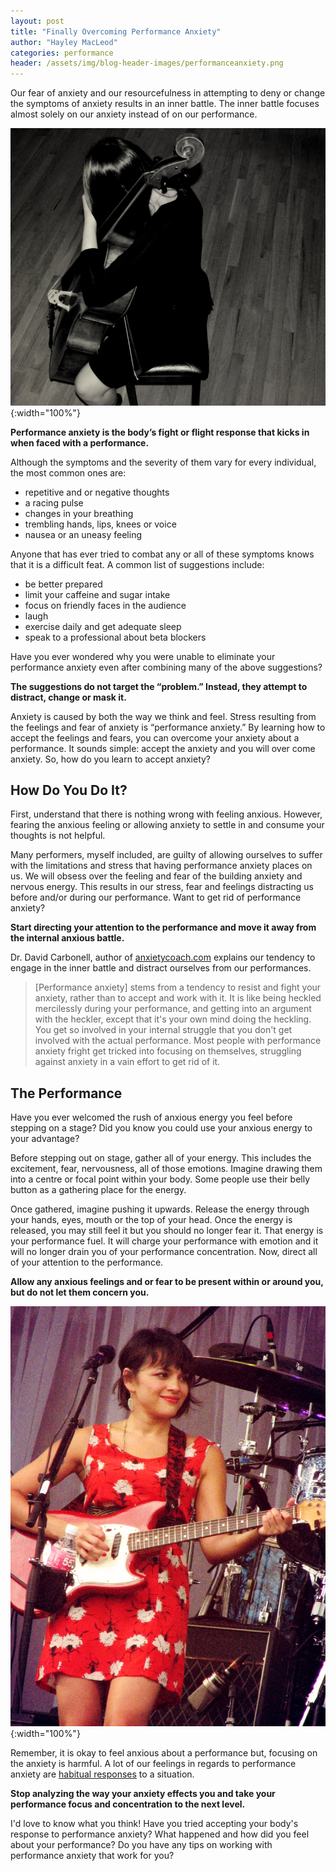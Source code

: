 ```yaml
---
layout: post
title: "Finally Overcoming Performance Anxiety"
author: "Hayley MacLeod"
categories: performance
header: /assets/img/blog-header-images/performanceanxiety.png
---
```


Our fear of anxiety and our resourcefulness in attempting to deny or change the
symptoms of anxiety results in an inner battle. The inner battle focuses almost
solely on our anxiety instead of on our performance.

![](/assets/img/2016-05-09/sadcello4.jpg){:width="100%"}

__Performance anxiety is the body’s fight or flight response that kicks in when faced with a performance.__

Although the symptoms and the severity of them vary for every individual, the most common ones are:

* repetitive and or negative thoughts
* a racing pulse
* changes in your breathing
* trembling hands, lips, knees or voice
* nausea or an uneasy feeling

Anyone that has ever tried to combat any or all of these symptoms knows that it is a difficult feat. A common list of suggestions include:

- be better prepared
- limit your caffeine and sugar intake
- focus on friendly faces in the audience
- laugh
- exercise daily and get adequate sleep
- speak to a professional about beta blockers

Have you ever wondered why you were unable to eliminate your performance anxiety even after combining many of the above suggestions?

__The suggestions do not target the “problem.” Instead, they attempt to distract, change or mask it.__

Anxiety is caused by both the way we think and feel. Stress resulting from the feelings and fear of anxiety is “performance anxiety.” By learning how to accept the feelings and fears, you can overcome your anxiety about a performance. It sounds simple: accept the anxiety and you will over come anxiety. So, how do you learn to accept anxiety?

## How Do You Do It?

First, understand that there is nothing wrong with feeling anxious. However, fearing the anxious feeling or allowing anxiety to settle in and consume your thoughts is not helpful.

Many performers, myself included, are guilty of allowing ourselves to suffer with the limitations and stress that having performance anxiety places on us. We will obsess over the feeling and fear of the building anxiety and nervous energy. This results in our stress, fear and feelings distracting us before and/or during our performance. Want to get rid of performance anxiety?

__Start directing your attention to the performance and move it away from the internal anxious battle.__

Dr. David Carbonell, author of [anxietycoach.com](http://www.anxietycoach.com/) explains our tendency to engage in
the inner battle and distract ourselves from our performances.

>[Performance anxiety] stems from a tendency to resist and
fight your anxiety, rather than to accept and work with it. It is like being
heckled mercilessly during your performance, and getting into an argument with the heckler,
except that it's your own mind doing the heckling. You get so involved in your internal struggle
that you don't get involved with the actual performance. Most people with performance anxiety fright
get tricked into focusing on themselves, struggling against anxiety in a vain effort to get rid of it.


## The Performance

Have you ever welcomed the rush of anxious energy you feel before stepping on a stage? Did you know you could use your anxious energy to your advantage?

Before stepping out on stage, gather all of your energy. This includes the excitement, fear, nervousness, all of those emotions. Imagine drawing them into a centre or focal point within your body. Some people use their belly button as a gathering place for the energy.

Once gathered, imagine pushing it upwards. Release the energy through your hands, eyes, mouth or the top of your head. Once the energy is released, you may still feel it but you should no longer fear it. That energy is your performance fuel. It will charge your performance with emotion and it will no longer drain you of your performance concentration. Now, direct all of your attention to the performance.

__Allow any anxious feelings and or fear to be present within or around you, but do not let them concern you.__

![](/assets/img/2016-05-09/happy.jpg){:width="100%"}

Remember, it is okay to feel anxious about a performance but, focusing on the anxiety is harmful. A lot of our feelings in regards to performance anxiety are [habitual responses](http://moodsmith.com/online-therapy-anxiety/) to a situation.

__Stop analyzing the way your anxiety effects you and take your performance focus and concentration to the next level.__


I'd love to know what you think! Have you tried accepting your body's response to performance anxiety?
What happened and how did you feel about your performance? Do you have any tips on working with performance
anxiety that work for you?
